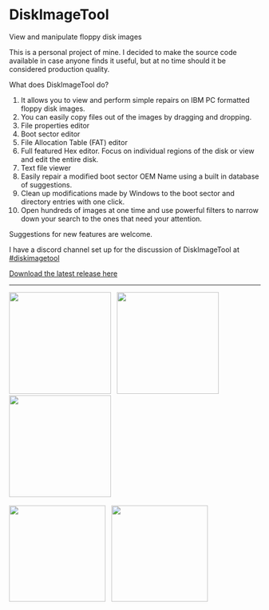 # DiskImageTool
View and manipulate floppy disk images

This is a personal project of mine.  I decided to make the source code available in case anyone finds it useful, but at no time should it be considered production quality.

What does DiskImageTool do?

1. It allows you to view and perform simple repairs on IBM PC formatted floppy disk images.
2. You can easily copy files out of the images by dragging and dropping.
3. File properties editor
4. Boot sector editor
5. File Allocation Table (FAT) editor
6. Full featured Hex editor.  Focus on individual regions of the disk or view and edit the entire disk.
7. Text file viewer
8. Easily repair a modified boot sector OEM Name using a built in database of suggestions.
9. Clean up modifications made by Windows to the boot sector and directory entries with one click.
10. Open hundreds of images at one time and use powerful filters to narrow down your search to the ones that need your attention.

Suggestions for new features are welcome.

I have a discord channel set up for the discussion of DiskImageTool at [#diskimagetool](https://discord.gg/7BNMJuf4CR)

[Download the latest release here](https://github.com/Digitoxin1/DiskImageTool/releases/latest)

---

<img src="https://github.com/user-attachments/assets/0fcb62da-5853-4f97-a20e-7e5db8e23aad" height="204">&nbsp;&nbsp;
<img src="https://github.com/user-attachments/assets/4e4afab9-e869-42bd-a2d3-ffb9cb93b836" height="204">&nbsp;&nbsp;
<img src="https://github.com/user-attachments/assets/71d62245-b98b-4e5c-88a8-81ebbdb2b045" height="204">
<br><br>
<img src="https://github.com/user-attachments/assets/91a56793-4cec-4cda-ba8c-70af06b8ede2" height="193">&nbsp;&nbsp;
<img src="https://github.com/user-attachments/assets/4bee7e29-0faf-4418-8488-031c3814becc" height="193">

